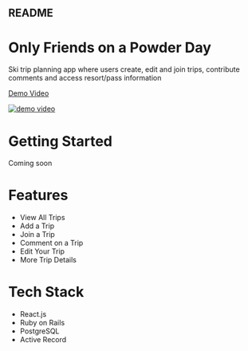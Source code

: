 ## README

# Only Friends on a Powder Day
Ski trip planning app where users create, edit and join trips, contribute comments and access resort/pass information
<a href="https://www.loom.com/share/e787280116a24d7cac31abf2fa212162">
    <p>Demo Video</p>
    <img style="max-width:300px;" src="https://cdn.loom.com/sessions/thumbnails/e787280116a24d7cac31abf2fa212162-with-play.gif" alt="demo video">
  </a>
# Getting Started
Coming soon
# Features
* View All Trips
* Add a Trip
* Join a Trip
* Comment on a Trip
* Edit Your Trip
* More Trip Details

# Tech Stack
* React.js
* Ruby on Rails
* PostgreSQL
* Active Record

